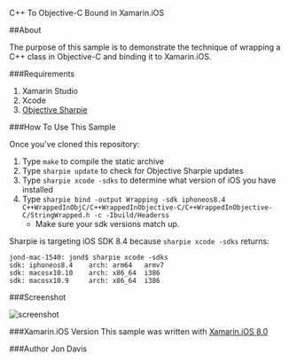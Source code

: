 C++ To Objective-C Bound in Xamarin.iOS

##About

The purpose of this sample is to demonstrate the technique of wrapping a C++ class in Objective-C and binding it to Xamarin.iOS.

###Requirements
1. Xamarin Studio
2. Xcode
3. [Objective Sharpie](https://files.xamarin.com/~abock/ObjectiveSharpie/latest)


###How To Use This Sample

Once you've cloned this repository:


1. Type ```make``` to compile the static archive
2. Type ```sharpie update``` to check for Objective Sharpie updates
3. Type ```sharpie xcode -sdks``` to determine what version of iOS you have installed
4. Type ```sharpie bind -output Wrapping -sdk iphoneos8.4 C++WrappedInObjC/C++WrappedInObjective-C/C++WrappedInObjective-C/StringWrapped.h -c -Ibuild/Headerss```
     * Make sure your sdk versions match up.

Sharpie is targeting iOS SDK 8.4 because ```sharpie xcode -sdks``` returns:

    jond-mac-1540: jond$ sharpie xcode -sdks
    sdk: iphoneos8.4    arch: arm64   armv7
    sdk: macosx10.10    arch: x86_64  i386
    sdk: macosx10.9     arch: x86_64  i386

###Screenshot

![screenshot](https://github.com/xamarin/customer-success/blob/master/samples/Xamarin.iOS/CppToXamarin/Screenshot/1.png "Xamarin.iOS Screenshot")

###Xamarin.iOS Version
This sample was written with [Xamarin.iOS 8.0](http://xamarin.com/platform)

###Author
Jon Davis